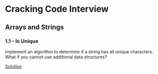 # Cracking Code Interview

## Arrays and Strings

### 1.1 - Is Unique

Implement an algorithm to determine if a string has all unique characters. What if you cannot use additional data structures?

[Solution](src/main/java/zinjvi/arrays_strings/IsUnique.java) 
